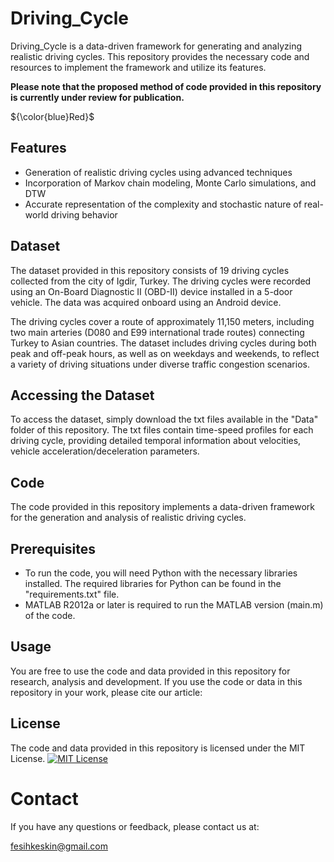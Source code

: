 
# Driving_Cycle

Driving_Cycle is a data-driven framework for generating and analyzing realistic driving cycles. This repository provides the necessary code and resources to implement the framework and utilize its features.

**Please note that the proposed method of code provided in this repository is currently under review for publication.**

${\color{blue}Red}$
## Features

-   Generation of realistic driving cycles using advanced techniques
-   Incorporation of Markov chain modeling, Monte Carlo simulations, and DTW
-   Accurate representation of the complexity and stochastic nature of real-world driving behavior

## Dataset
The dataset provided in this repository consists of 19 driving cycles collected from the city of Igdir, Turkey. The driving cycles were recorded using an On-Board Diagnostic II (OBD-II) device installed in a 5-door vehicle. The data was acquired onboard using an Android device.

The driving cycles cover a route of approximately 11,150 meters, including two main arteries (D080 and E99 international trade routes) connecting Turkey to Asian countries. The dataset includes driving cycles during both peak and off-peak hours, as well as on weekdays and weekends, to reflect a variety of driving situations under diverse traffic congestion scenarios.

## Accessing the Dataset
To access the dataset, simply download the txt files available in the "Data" folder of this repository. The txt files contain time-speed profiles for each driving cycle, providing detailed temporal information about velocities, vehicle acceleration/deceleration parameters.

## Code
The code provided in this repository implements a data-driven framework for the generation and analysis of realistic driving cycles.

## Prerequisites
- To run the code, you will need Python with the necessary libraries installed. The required libraries for Python can be found in the "requirements.txt" file.
- MATLAB R2012a or later is required to run the MATLAB version (main.m) of the code.
  
## Usage
You are free to use the code and data provided in this repository for research, analysis and development. 
If you use the code or data in this repository in your work, please cite our article:

## License
The code and data provided in this repository is licensed under the MIT License. [![MIT License](https://img.shields.io/badge/License-MIT-green.svg)](https://choosealicense.com/licenses/mit/)


# Contact
If you have any questions or feedback, please contact us at:

fesihkeskin@gmail.com



